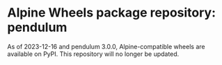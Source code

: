 # Alpine Wheels package repository: pendulum

As of 2023-12-16 and pendulum 3.0.0, Alpine-compatible wheels are available on PyPI. This repository will no longer be updated.
